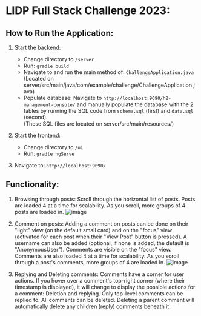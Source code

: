 # LIDP Full Stack Challenge 2023:

## How to Run the Application:
1. Start the backend:
   - Change directory to `/server`
   - Run: 
   `gradle build`
   - Navigate to and run the main method of: `ChallengeApplication.java`     
         (Located on server/src/main/java/com/example/challenge/ChallengeApplication.java)
   - Populate database: Navigate to `http://localhost:9690/h2-management-console/` and manually populate the database with the 2 tables by running the SQL code from `schema.sql` (first) and `data.sql` (second).       
        (These SQL files are located on server/src/main/resources/)
    
    
2. Start the frontend:
   - Change directory to `/ui`
   - Run: `gradle ngServe`
    
    
3. Navigate to: `http://localhost:9090/`


## Functionality:
1. Browsing through posts:
   Scroll through the horizontal list of posts. Posts are loaded 4 at a time for scalability. As you scroll, more groups of 4 posts are loaded in.
   ![image](https://user-images.githubusercontent.com/40399062/215124141-811767bd-98c3-4139-8b1c-7f01b97a44f4.png)

   
2. Comment on posts:
   Adding a comment on posts can be done on their "light" view (on the default small card) and on the "focus" view (activated for each post when their "View Post" button is pressed). A username can also be added (optional, if none is added, the default is "AnonymousUser"). Comments are visible on the "focus" view.     
   Comments are also loaded 4 at a time for scalability. As you scroll through a post's comments, more groups of 4 are loaded in.
   ![image](https://user-images.githubusercontent.com/40399062/215124313-af815554-39aa-4a02-84fb-16562d3e1717.png)

   
3. Replying and Deleting comments:
   Comments have a corner for user actions. If you hover over a comment's top-right corner (where their timestamp is displayed), it will change to display the possible actions for a comment: Deletion and replying. Only top-level comments can be replied to. All comments can be deleted. Deleting a parent comment will automatically delete any children (reply) comments beneath it.
